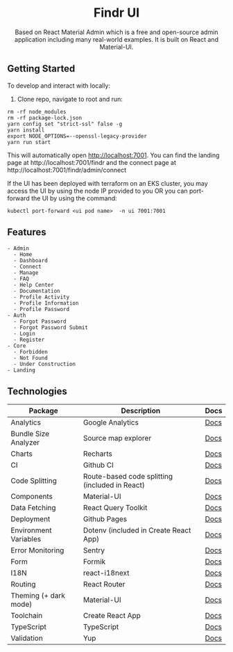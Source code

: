 

<h1 align="center">Findr UI</h1>
<p align="center">
Based on React Material Admin which is a free and open-source admin application including many real-world examples. It is built on React and Material-UI.
</p>


## Getting Started


To develop and interact with locally: 
1. Clone repo, navigate to root and run:
```
rm -rf node_modules
rm -rf package-lock.json
yarn config set "strict-ssl" false -g
yarn install
export NODE_OPTIONS=--openssl-legacy-provider
yarn run start

```

This will automatically open [http://localhost:7001](http://localhost:7001).
You can find the landing page at http://localhost:7001/findr
and the connect page at http://localhost:7001/findr/admin/connect


If the UI has been deployed with terraform on an EKS cluster, you may access the UI by using the node IP provided to you 
OR you can port-forward the UI by using the command:
```
kubectl port-forward <ui pod name>  -n ui 7001:7001
```

## Features

```
- Admin
  - Home
  - Dashboard
  - Connect
  - Manage
  - FAQ
  - Help Center
  - Documentation
  - Profile Activity
  - Profile Information
  - Profile Password
- Auth
  - Forgot Password
  - Forgot Password Submit
  - Login
  - Register
- Core
  - Forbidden
  - Not Found
  - Under Construction
- Landing
```

## Technologies

| Package               | Description                                    | Docs                                                                            |
| --------------------- | ---------------------------------------------- | ------------------------------------------------------------------------------- |
| Analytics             | Google Analytics                               | [Docs](https://analytics.google.com/analytics/web/react-ga)                     |
| Bundle Size Analyzer  | Source map explorer                            | [Docs](https://create-react-app.dev/docs/analyzing-the-bundle-size)             |
| Charts                | Recharts                                       | [Docs](https://recharts.org/)                                                   |
| CI                    | Github CI                                      | [Docs]()                                                                        |
| Code Splitting        | Route-based code splitting (included in React) | [Docs](https://reactjs.org/docs/code-splitting.html#route-based-code-splitting) |
| Components            | Material-UI                                    | [Docs](https://material-ui.com/)                                                |
| Data Fetching         | React Query Toolkit                            | [Docs](https://react-query.tanstack.com/)                                       |
| Deployment            | Github Pages                                   | [Docs](https://create-react-app.dev/docs/deployment#github-pages)               |
| Environment Variables | Dotenv (included in Create React App)          | [Docs](https://create-react-app.dev/docs/adding-custom-environment-variables)   |
| Error Monitoring      | Sentry                                         | [Docs](https://docs.sentry.io/platforms/javascript/guides/react/)               |
| Form                  | Formik                                         | [Docs](https://formik.org/)                                                     |
| I18N                  | react-i18next                                  | [Docs](https://react.i18next.com/)                                              |
| Routing               | React Router                                   | [Docs](https://reactrouter.com/)                                                |
| Theming (+ dark mode) | Material-UI                                    | [Docs](https://material-ui.com/customization/theming/)                          |
| Toolchain             | Create React App                               | [Docs](https://create-react-app.dev/)                                           |
| TypeScript            | TypeScript                                     | [Docs](https://create-react-app.dev/docs/adding-typescript/)                    |
| Validation            | Yup                                            | [Docs](https://github.com/jquense/yup)                                          |


